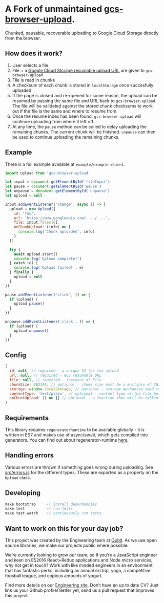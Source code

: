 # A Fork of unmaintained [gcs-browser-upload](https://www.npmjs.com/package/gcs-browser-upload).

Chunked, pausable, recoverable uploading to Google Cloud Storage directly from the browser.


## How does it work?

1. User selects a file
1. File + a [Google Cloud Storage resumable upload URL](https://cloud.google.com/storage/docs/json_api/v1/how-tos/upload#resumable) are given to `gcs-browser-upload`
1. File is read in chunks
1. A checksum of each chunk is stored in `localStorage` once succesfully uploaded
1. If the page is closed and re-opened for some reason, the upload can be resumed by passing the same file and URL back to `gcs-browser-upload`. The file will be validated against the stored chunk checksums to work out if the file is the same and where to resume from.
1. Once the resume index has been found, `gcs-browser-upload` will continue uploading from where it left off.
1. At any time, the `pause` method can be called to delay uploading the remaining chunks. The current chunk will be finished. `unpause` can then be used to continue uploading the remaining chunks.


## Example

There is a full example available at `example/example-client`.

```js
import Upload from 'gcs-browser-upload'

let input = document.getElementById('fileInput')
let pause = document.getElementById('pause')
let unpause = document.getElementById('unpause')
let upload = null

input.addEventListener('change', async () => {
  upload = new Upload({
    id: 'foo',
    url: 'https://www.googleapis.com/..../....',
    file: input.files[0],
    onChunkUpload: (info) => {
      console.log('Chunk uploaded', info)
    }
  })

  try {
    await upload.start()
    console.log('Upload complete!')
  } catch (e) {
    console.log('Upload failed!', e)
  } finally {
    upload = null
  }
})

pause.addEventListener('click', () => {
  if (upload) {
    upload.pause()
  }
})

unpause.addEventListener('click', () => {
  if (upload) {
    upload.unpause()
  }
})
```


## Config

```js
{
  id: null, // required - a unique ID for the upload
  url: null, // required - GCS resumable URL
  file: null, // required - instance of File
  chunkSize: 262144, // optional - chunk size must be a multiple of 262144
  storage: window.localStorage, // optional - storage mechanism used to persist chunk meta data
  contentType: 'text/plain', // optional - content type of the file being uploaded
  onChunkUpload: () => {} // optional - a function that will be called with progress information
}
```


## Requirements

This library requires `regeneratorRuntime` to be available globally - it is written in ES7 and makes use of async/await, which gets compiled into generators. You can find out about regenerator-runtime [here](https://www.npmjs.com/package/regenerator-runtime).

## Handling errors

Various errors are thrown if something goes wrong during uploading. See [src/errors.js](https://github.com/qubitdigital/gcs-browser-upload/blob/master/src/errors.js) for the different types. These are exported as a property on the `Upload` class.


## Developing

```js
make bootstrap     // install dependencies
make test          // run tests
make test-watch    // continuously run tests
```


## Want to work on this for your day job?

This project was created by the Engineering team at [Qubit](http://www.qubit.com). As we use open source libraries, we make our projects public where possible.

We’re currently looking to grow our team, so if you’re a JavaScript engineer and keen on ES2016 React+Redux applications and Node micro services, why not get in touch? Work with like minded engineers in an environment that has fantastic perks, including an annual ski trip, yoga, a competitive foosball league, and copious amounts of yogurt.

Find more details on our [Engineering site](https://eng.qubit.com). Don’t have an up to date CV? Just link us your Github profile! Better yet, send us a pull request that improves this project.
